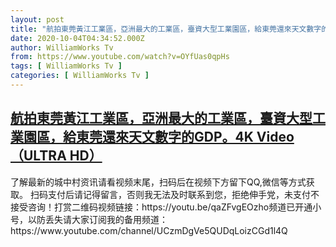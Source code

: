 ```yaml
---
layout: post
title: "航拍東莞黃江工業區，亞洲最大的工業區，臺資大型工業園區，給東莞還來天文數字的GDP。4K Video （ULTRA HD）"
date: 2020-10-04T04:34:52.000Z
author: WilliamWorks Tv
from: https://www.youtube.com/watch?v=OYfUas0qpHs
tags: [ WilliamWorks Tv ]
categories: [ WilliamWorks Tv ]
---
```

<!--1601786092000-->
[航拍東莞黃江工業區，亞洲最大的工業區，臺資大型工業園區，給東莞還來天文數字的GDP。4K Video （ULTRA HD）](https://www.youtube.com/watch?v=OYfUas0qpHs)
------

<div>
了解最新的城中村资讯请看视频末尾，扫码后在视频下方留下QQ,微信等方式获取。 扫码支付后请记得留言，否则我无法及时联系到您，拒绝伸手党，未支付不接受咨询！打赏二维码视频链接：https://youtu.be/qaZFvgEOzho频道已开通小号，以防丢失请大家订阅我的备用频道：https://www.youtube.com/channel/UCzmDgVe5QUDqLoizCGd1l4Q
</div>
